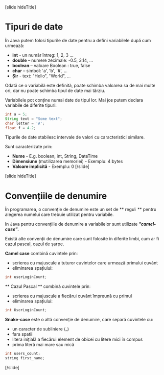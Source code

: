 [slide hideTitle]
# Tipuri de date
În Java putem folosi tipurile de date pentru a defini variabilele după cum urmează:
   * **int** - un număr întreg: 1, 2, 3 ...
  * **double** – numere zecimale: -0.5, 3.14, …
  * **boolean** – valoare Boolean : true, false
  * **char** – simbol: 'a', 'b', '#', …
  * **Șir** - text: "Hello", "World", …

Odată ce o variabilă este definită, poate schimba valoarea sa de mai multe ori, dar nu poate schimba tipul de date mai târziu. 

Variabilele pot conține numai date de tipul lor. Mai jos putem declara variabile de diferite tipuri:
```java
int a = 5;
String text = "Some text";
char letter = 'A';
float f = 4.2;
```

Tipurile de date stabilesc intervale de valori cu caracteristici similare.

Sunt caracterizate prin:

  * **Nume** - E.g. boolean, int, String, DateTime
  * **Dimensiune** (mutilizarea memoriei) - Exemplu: 4 bytes
  * **Valoare implicită** - Exemplu: 0
[/slide]

[slide hideTitle]
# Convențiile de denumire

În programarea, o convenție de denumire este un set de ** reguli ** pentru alegerea numelui care trebuie utilizat pentru variabile.

In Java pentru convențiile de denumire a variabilelor sunt utilizate ***"camel-case"***. 

Există alte convenții de denumire care sunt folosite în diferite limbi, cum ar fi cazul pascal, cazul de șarpe.

**Camel case** combină cuvintele prin:
* scrierea cu majuscule a tuturor cuvintelor care urmează primului cuvânt
* eliminarea spațiului:
```java
int userLoginCount;
```

** Cazul Pascal ** combină cuvintele prin:
* scrierea cu majuscule a fiecărui cuvânt împreună cu primul
* eliminarea spațiului:
```java
int UserLoginCount;
```

**Snake-case** este o altă convenție de denumire, care separă cuvintele cu:
* un caracter de subliniere (_)
* fara spatii
* litera inițială a fiecărui element de obicei cu litere mici în compus
* prima literă mai mare sau mică
```java
int users_count;
string first_name;
```
[/slide]